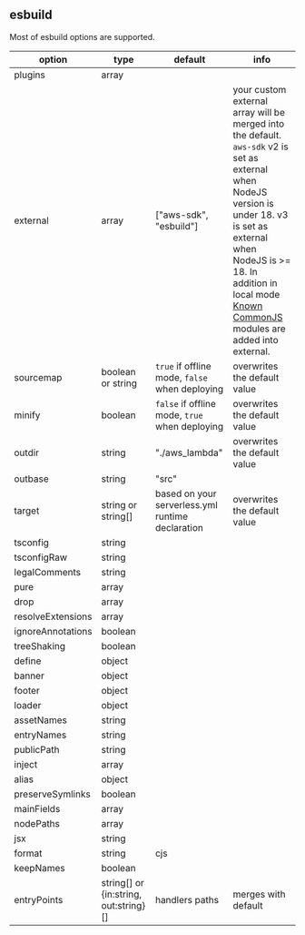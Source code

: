 ## esbuild

Most of esbuild options are supported.

| option            | type                                  | default                                          | info                                                                                                                                                                                                                                                                                 |
| ----------------- | ------------------------------------- | ------------------------------------------------ | ------------------------------------------------------------------------------------------------------------------------------------------------------------------------------------------------------------------------------------------------------------------------------------ |
| plugins           | array                                 |                                                  |                                                                                                                                                                                                                                                                                      |
| external          | array                                 | ["aws-sdk", "esbuild"]                           | your custom external array will be merged into the default. `aws-sdk` v2 is set as external when NodeJS version is under 18. v3 is set as external when NodeJS is >= 18. In addition in local mode [Known CommonJS](../src/lib/esbuild/knownCjs.ts) modules are added into external. |
| sourcemap         | boolean or string                     | `true` if offline mode, `false` when deploying   | overwrites the default value                                                                                                                                                                                                                                                         |
| minify            | boolean                               | `false` if offline mode, `true` when deploying   | overwrites the default value                                                                                                                                                                                                                                                         |
| outdir            | string                                | "./aws_lambda"                                   | overwrites the default value                                                                                                                                                                                                                                                         |
| outbase           | string                                | "src"                                            |                                                                                                                                                                                                                                                                                      |
| target            | string or string[]                    | based on your serverless.yml runtime declaration | overwrites the default value                                                                                                                                                                                                                                                         |
| tsconfig          | string                                |                                                  |                                                                                                                                                                                                                                                                                      |
| tsconfigRaw       | string                                |                                                  |                                                                                                                                                                                                                                                                                      |
| legalComments     | string                                |                                                  |                                                                                                                                                                                                                                                                                      |
| pure              | array                                 |                                                  |                                                                                                                                                                                                                                                                                      |
| drop              | array                                 |                                                  |                                                                                                                                                                                                                                                                                      |
| resolveExtensions | array                                 |                                                  |                                                                                                                                                                                                                                                                                      |
| ignoreAnnotations | boolean                               |                                                  |                                                                                                                                                                                                                                                                                      |
| treeShaking       | boolean                               |                                                  |                                                                                                                                                                                                                                                                                      |
| define            | object                                |                                                  |                                                                                                                                                                                                                                                                                      |
| banner            | object                                |                                                  |                                                                                                                                                                                                                                                                                      |
| footer            | object                                |                                                  |                                                                                                                                                                                                                                                                                      |
| loader            | object                                |                                                  |                                                                                                                                                                                                                                                                                      |
| assetNames        | string                                |                                                  |                                                                                                                                                                                                                                                                                      |
| entryNames        | string                                |                                                  |                                                                                                                                                                                                                                                                                      |
| publicPath        | string                                |                                                  |                                                                                                                                                                                                                                                                                      |
| inject            | array                                 |                                                  |                                                                                                                                                                                                                                                                                      |
| alias             | object                                |                                                  |                                                                                                                                                                                                                                                                                      |
| preserveSymlinks  | boolean                               |                                                  |                                                                                                                                                                                                                                                                                      |
| mainFields        | array                                 |                                                  |                                                                                                                                                                                                                                                                                      |
| nodePaths         | array                                 |                                                  |                                                                                                                                                                                                                                                                                      |
| jsx               | string                                |                                                  |                                                                                                                                                                                                                                                                                      |
| format            | string                                | cjs                                              |                                                                                                                                                                                                                                                                                      |
| keepNames         | boolean                               |                                                  |                                                                                                                                                                                                                                                                                      |
| entryPoints       | string[] or {in:string, out:string}[] | handlers paths                                   | merges with default                                                                                                                                                                                                                                                                  |
